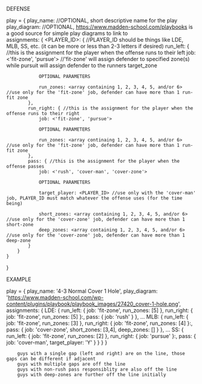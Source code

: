 DEFENSE

play = {
    play_name: <string> //OPTIONAL, short descriptive name for the play
    play_diagram: <link to image> //OPTIONAL, https://www.madden-school.com/playbooks is a good source for simple play diagrams to link to    
    assignments: {
        <PLAYER_ID>: { //PLAYER_ID should be things like LDE, MLB, SS, etc. (it can be more or less than 2-3 letters if desired)
            run_left: { //this is the assignment for the player when the offense runs to their left
                job: <'fit-zone', 'pursue'> //'fit-zone' will assign defender to specified zone(s) while pursuit will assign defender to the runners target_zone
                
                OPTIONAL PARAMETERS
                
                run_zones: <array containing 1, 2, 3, 4, 5, and/or 6> //use only for the 'fit-zone' job, defender can have more than 1 run-fit zone
            },
            run_right: { //this is the assignment for the player when the offense runs to their right
                job: <'fit-zone', 'pursue'>

                OPTIONAL PARAMETERS
                
                run_zones: <array continaing 1, 2, 3, 4, 5, and/or 6> //use only for the 'fit-zone' job, defender can have more than 1 run-fit zone
            },
            pass: { //this is the assignment for the player when the offense passes
                job: <'rush', 'cover-man', 'cover-zone'>

                OPTIONAL PARAMETERS
                
                target_player: <PLAYER_ID> //use only with the 'cover-man' job, PLAYER_ID must match whatever the offense uses (for the time being)
                
                short_zones: <array containing 1, 2, 3, 4, 5, and/or 6> //use only for the 'cover-zone' job, defender can have more than 1 short-zone
                deep_zones: <array containing 1, 2, 3, 4, 5, and/or 6> //use only for the 'cover-zone' job, defender can have more than 1 deep-zone
            }
        }
    }
}

EXAMPLE

play = {
    play_name: '4-3 Normal Cover 1 Hole',
    play_diagram: 'https://www.madden-school.com/wp-content/plugins/playbook/playbook_images/27420_cover-1-hole.png',
    assignments: {
        LDE: {
            run_left: {
                job: 'fit-zone',
                run_zones: [5]
            },
            run_right: {
                job: 'fit-zone',
                run_zones: [5]
            }:,
            pass: {
                job: 'rush'
            }
        },
        ...
        MLB: {
            run_left: {
                job: 'fit-zone',
                run_zones: [3]
            },
            run_right: {
                job: 'fit-zone',
                run_zones: [4]
            }:,
            pass: {
                job: 'cover-zone',
                short_zones: [3,4],
                deep_zones: []
            }
        },
        ...
        SS: {
            run_left: {
                job: 'fit-zone',
                run_zones: [2]
            },
            run_right: {
                job: 'pursue'
            }:,
            pass: {
                job: 'cover-man',
                target_player: 'Y'
            }
        }
    }
}

        guys with a single gap (left and right) are on the line, those gaps can be different if adjacent
        guys with multiple gaps are off the line
        guys with non-rush pass responsiblity are also off the line
        guys with deep-zones are further off the line initially